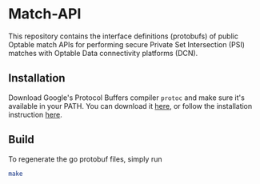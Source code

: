 # Match-API
This repository contains the interface definitions (protobufs) of public Optable match APIs for performing secure Private Set Intersection (PSI) matches with Optable Data connectivity platforms (DCN).

## Installation
Download Google's Protocol Buffers compiler `protoc` and make sure it's available in your PATH. You can download it
[here](https://developers.google.com/protocol-buffers/docs/downloads), or follow the installation instruction
[here](https://grpc.io/docs/protoc-installation/).

## Build
To regenerate the go protobuf files, simply run
```bash
make
```
